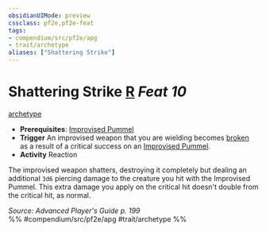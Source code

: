 ```yaml
---
obsidianUIMode: preview
cssclass: pf2e,pf2e-feat
tags:
- compendium/src/pf2e/apg
- trait/archetype
aliases: ["Shattering Strike"]
---
```

# Shattering Strike  [R](../../rules/core-rulebook/chapter-9-playing-the-game.md#Actions "Reaction") *Feat 10*  
[archetype](../../rules/traits/archetype.md)  

- **Prerequisites**: [Improvised Pummel](improvised-pummel-apg.md)
- **Trigger** An improvised weapon that you are wielding becomes [broken](../../rules/conditions.md#Broken) as a result of a critical success on an [Improvised Pummel](improvised-pummel-apg.md).
- **Activity** Reaction

The improvised weapon shatters, destroying it completely but dealing an additional `3d6` piercing damage to the creature you hit with the Improvised Pummel. This extra damage you apply on the critical hit doesn't double from the critical hit, as normal.

*Source: Advanced Player's Guide p. 199*  
%% #compendium/src/pf2e/apg #trait/archetype %%